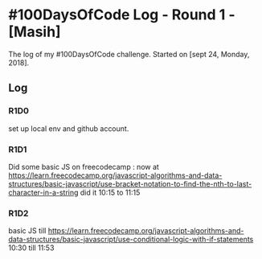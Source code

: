 # #100DaysOfCode Log - Round 1 - [Masih]

The log of my #100DaysOfCode challenge. Started on [sept 24, Monday, 2018].

## Log
### R1D0
set up local env and github account. 

### R1D1 
Did some basic JS on freecodecamp : now at https://learn.freecodecamp.org/javascript-algorithms-and-data-structures/basic-javascript/use-bracket-notation-to-find-the-nth-to-last-character-in-a-string
did it 10:15 to 11:15

### R1D2
basic JS till https://learn.freecodecamp.org/javascript-algorithms-and-data-structures/basic-javascript/use-conditional-logic-with-if-statements
10:30 till 11:53



